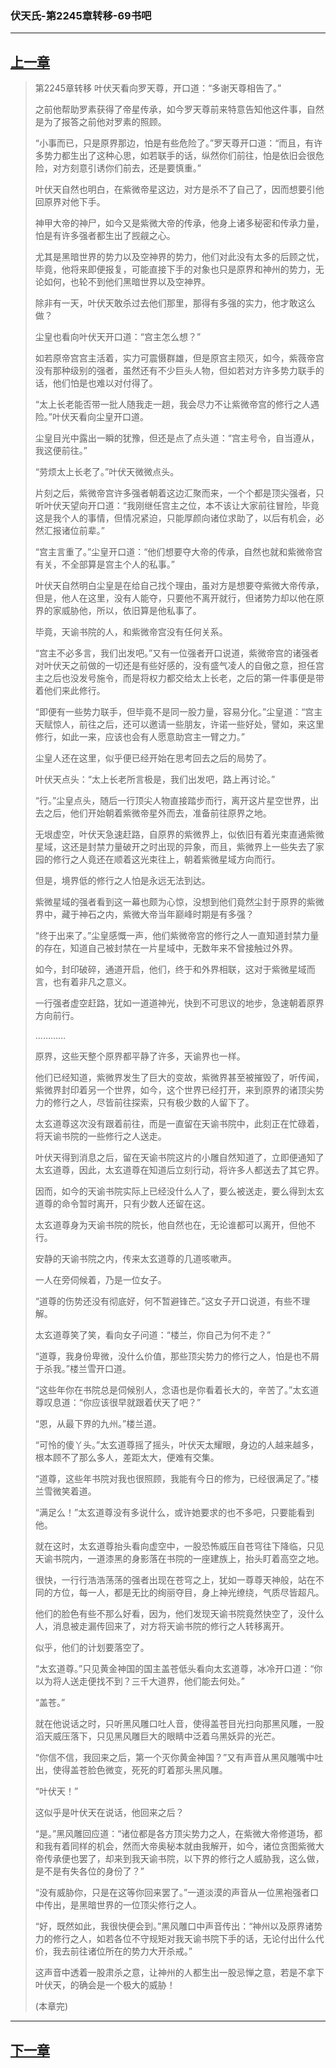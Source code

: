 ### 伏天氏-第2245章转移-69书吧

--------
[上一章](./d49e44a4bf425d4223632a8935370b0e.md)
--------


>
>
>
>第2245章转移
>叶伏天看向罗天尊，开口道：“多谢天尊相告了。”
>
>之前他帮助罗素获得了帝星传承，如今罗天尊前来特意告知他这件事，自然是为了报答之前他对罗素的照顾。
>
>“小事而已，只是原界那边，怕是有些危险了。”罗天尊开口道：“而且，有许多势力都生出了这种心思，如若联手的话，纵然你们前往，怕是依旧会很危险，对方刻意引诱你们前去，还是要慎重。”
>
>叶伏天自然也明白，在紫微帝星这边，对方是杀不了自己了，因而想要引他回原界对他下手。
>
>神甲大帝的神尸，如今又是紫微大帝的传承，他身上诸多秘密和传承力量，怕是有许多强者都生出了觊觎之心。
>
>尤其是黑暗世界的势力以及空神界的势力，他们对此没有太多的后顾之忧，毕竟，他将来即便报复，可能直接下手的对象也只是原界和神州的势力，无论如何，也轮不到他们黑暗世界以及空神界。
>
>除非有一天，叶伏天敢杀过去他们那里，那得有多强的实力，他才敢这么做？
>
>尘皇也看向叶伏天开口道：“宫主怎么想？”
>
>如若原帝宫宫主活着，实力可震慑群雄，但是原宫主陨灭，如今，紫薇帝宫没有那种级别的强者，虽然还有不少巨头人物，但如若对方许多势力联手的话，他们怕是也难以对付得了。
>
>“太上长老能否带一批人随我走一趟，我会尽力不让紫微帝宫的修行之人遇险。”叶伏天看向尘皇开口道。
>
>尘皇目光中露出一瞬的犹豫，但还是点了点头道：“宫主号令，自当遵从，我这便前往。”
>
>“劳烦太上长老了。”叶伏天微微点头。
>
>片刻之后，紫微帝宫许多强者朝着这边汇聚而来，一个个都是顶尖强者，只听叶伏天望向开口道：“我刚继任宫主之位，本不该让大家前往冒险，毕竟这是我个人的事情，但情况紧迫，只能厚颜向诸位求助了，以后有机会，必然汇报诸位前辈。”
>
>“宫主言重了。”尘皇开口道：“他们想要夺大帝的传承，自然也就和紫微帝宫有关，不全部算是宫主个人的私事。”
>
>叶伏天自然明白尘皇是在给自己找个理由，虽对方是想要夺紫微大帝传承，但是，他人在这里，没有人能夺，只要他不离开就行，但诸势力却以他在原界的家威胁他，所以，依旧算是他私事了。
>
>毕竟，天谕书院的人，和紫微帝宫没有任何关系。
>
>“宫主不必多言，我们出发吧。”又有一位强者开口说道，紫微帝宫的诸强者对叶伏天之前做的一切还是有些好感的，没有盛气凌人的自傲之意，担任宫主之后也没发号施令，而是将权力都交给太上长老，之后的第一件事便是带着他们来此修行。
>
>“即便有一些势力联手，但毕竟不是同一股力量，容易分化。”尘皇道：“宫主天赋惊人，前往之后，还可以邀请一些朋友，许诺一些好处，譬如，来这里修行，如此一来，应该也会有人愿意助宫主一臂之力。”
>
>尘皇人还在这里，似乎便已经开始在思考回去之后的局势了。
>
>叶伏天点头：“太上长老所言极是，我们出发吧，路上再讨论。”
>
>“行。”尘皇点头，随后一行顶尖人物直接踏步而行，离开这片星空世界，出去之后，他们开始朝着紫微帝星外而去，准备前往原界之地。
>
>无垠虚空，叶伏天急速赶路，自原界的紫微界上，似依旧有着光束直通紫微星域，这还是封禁力量破开之时出现的异象，而且，紫微界上一些失去了家园的修行之人竟还在顺着这光束往上，朝着紫微星域方向而行。
>
>但是，境界低的修行之人怕是永远无法到达。
>
>紫微星域的强者看到这一幕也颇为心惊，没想到他们竟然尘封于原界的紫微界中，藏于神石之内，紫微大帝当年巅峰时期是有多强？
>
>“终于出来了。”尘皇感慨一声，他们紫微帝宫的修行之人一直知道封禁力量的存在，知道自己被封禁在一片星域中，无数年来不曾接触过外界。
>
>如今，封印破碎，通道开启，他们，终于和外界相联，这对于紫微星域而言，也有着非凡之意义。
>
>一行强者虚空赶路，犹如一道道神光，快到不可思议的地步，急速朝着原界方向前行。
>
>…………
>
>原界，这些天整个原界都平静了许多，天谕界也一样。
>
>他们已经知道，紫微界发生了巨大的变故，紫微界甚至被摧毁了，听传闻，紫微界封印着另一个世界，如今，这个世界已经打开，来到原界的诸顶尖势力的修行之人，尽皆前往探索，只有极少数的人留下了。
>
>太玄道尊这次没有跟着前往，而是一直留在天谕书院中，此刻正在忙碌着，将天谕书院的一些修行之人送走。
>
>叶伏天得到消息之后，留在天谕书院这片的小雕自然知道了，立即便通知了太玄道尊，因此，太玄道尊在知道后立刻行动，将许多人都送去了其它界。
>
>因而，如今的天谕书院实际上已经没什么人了，要么被送走，要么得到太玄道尊的命令暂时离开，只有少数人还留在这。
>
>太玄道尊身为天谕书院的院长，他自然也在，无论谁都可以离开，但他不行。
>
>安静的天谕书院之内，传来太玄道尊的几道咳嗽声。
>
>一人在旁伺候着，乃是一位女子。
>
>“道尊的伤势还没有彻底好，何不暂避锋芒。”这女子开口说道，有些不理解。
>
>太玄道尊笑了笑，看向女子问道：“楼兰，你自己为何不走？”
>
>“道尊，我身份卑微，没什么价值，那些顶尖势力的修行之人，怕是也不屑于杀我。”楼兰雪开口道。
>
>“这些年你在书院总是伺候别人，念语也是你看着长大的，辛苦了。”太玄道尊叹息道：“你应该很早就跟着伏天了吧？”
>
>“恩，从最下界的九州。”楼兰道。
>
>“可怜的傻丫头。”太玄道尊摇了摇头，叶伏天太耀眼，身边的人越来越多，根本顾不了那么多人，差距太大，便难有交集。
>
>“道尊，这些年书院对我也很照顾，我能有今日的修为，已经很满足了。”楼兰雪微笑着道。
>
>“满足么！”太玄道尊没有多说什么，或许她要求的也不多吧，只要能看到他。
>
>就在这时，太玄道尊抬头看向虚空中，一股恐怖威压自苍穹往下降临，只见天谕书院内，一道漆黑的身影落在书院的一座建族上，抬头盯着高空之地。
>
>很快，一行行浩浩荡荡的强者出现在苍穹之上，犹如一尊尊天神般，站在不同的方位，每一人，都是无比的绚丽夺目，身上神光缭绕，气质尽皆超凡。
>
>他们的脸色有些不那么好看，因为，他们发现天谕书院竟然快空了，没什么人，消息被走漏传回来了，对方将天谕书院的修行之人转移离开。
>
>似乎，他们的计划要落空了。
>
>“太玄道尊。”只见黄金神国的国主盖苍低头看向太玄道尊，冰冷开口道：“你以为将人送走便找不到？三千大道界，他们能去何处。”
>
>“盖苍。”
>
>就在他说话之时，只听黑风雕口吐人音，使得盖苍目光扫向那黑风雕，一股滔天威压落下，只见黑风雕巨大的眼睛中泛着乌黑妖异的光芒。
>
>“你信不信，我回来之后，第一个灭你黄金神国？”又有声音从黑风雕嘴中吐出，使得盖苍脸色微变，死死的盯着那头黑风雕。
>
>“叶伏天！”
>
>这似乎是叶伏天在说话，他回来之后？
>
>“是。”黑风雕回应道：“诸位都是各方顶尖势力之人，在紫微大帝修道场，都和我有着同样的机会，然而大帝奥秘本就由我解开，如今，诸位贪图紫微大帝传承便也罢了，却来到我天谕书院，以下界的修行之人威胁我，这么做，是不是有失各位的身份了？”
>
>“没有威胁你，只是在这等你回来罢了。”一道淡漠的声音从一位黑袍强者口中传出，是黑暗世界的一位顶尖修行之人。
>
>“好，既然如此，我很快便会到。”黑风雕口中声音传出：“神州以及原界诸势力的修行之人，如若各位不守规矩对我天谕书院下手的话，无论付出什么代价，我去前往诸位所在的势力大开杀戒。”
>
>这声音中透着一股肃杀之意，让神州的人都生出一股忌惮之意，若是不拿下叶伏天，的确会是一个极大的威胁！
>
>(本章完)
>
>

--------
[下一章](./e554a17f2d7d7c64c31d1abdc60b1d73.md)
--------

